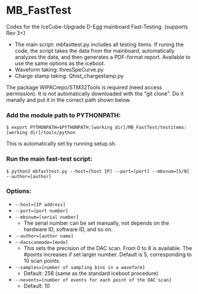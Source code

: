 # MB_FastTest
Codes for the IceCube-Upgrade D-Egg mainboard Fast-Testing. (supports Rev 3<)

- The main script: mbfasttest.py includes all testing items. If runing the code, the script takes the data from the mainboard, automatically analyzes the data, and then generates a PDF-format report. 
Available to use the same options as the iceboot. 
- Waveform taking: thresSpeCurve.py 
- Charge stamp taking: Qhist_chargestamp.py

The package WIPACrepo/STM32Tools is required (need access permission). It is not automatically downloaded with the "git clone". Do it manally and put it in the correct path shown below. 

### Add the module path to PYTHONPATH: 
```
$ export PYTHONPATH=$PYTHONPATH:[working dir]/MB_FastTest/testitems:[working dir]/tools/python
```
This is automatically set by running setup.sh. 

### Run the main fast-test script: 
```
$ python3 mbfasttest.py --host=[host IP] --port=[port] --mbsnum=[S/N] --author=[author]
```

### Options: 
- `--host=[IP address]`
- `--port=[port number]`
- `--mbsnum=[serial number]`
   - The serial number can be set manually, not depends on the hardware ID, software ID, and so on.
- `--author=[author name]`
- `--dacscanmode=[mode]`
   - This sets the precision of the DAC scan. From 0 to 8 is available. The #points increases if set larger number. Default is 5, corresponding to 10 scan points. 
- `--samples=[number of sampling bins in a waveform]` 
   - Default: 256 (same as the standard iceboot procedure)
- `--nevents=[number of events for each point of the DAC scan]` 
   - Default: 10
